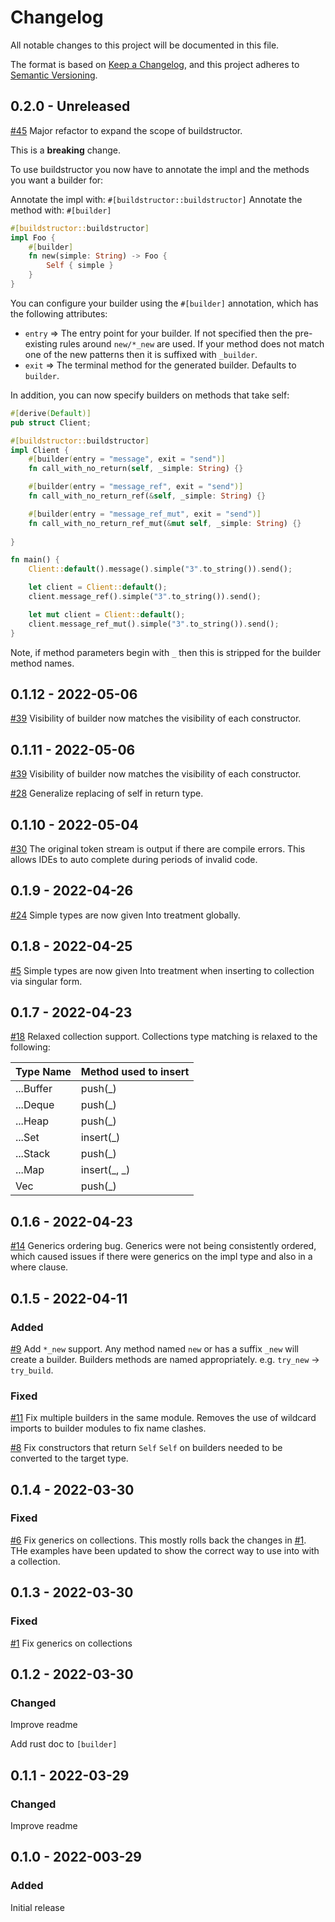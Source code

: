 # Changelog
All notable changes to this project will be documented in this file.

The format is based on [Keep a Changelog](https://keepachangelog.com/en/1.0.0/),
and this project adheres to [Semantic Versioning](https://semver.org/spec/v2.0.0.html).

## 0.2.0 - Unreleased
[#45](https://github.com/BrynCooke/buildstructor/issues/45)
Major refactor to expand the scope of buildstructor.

This is a **breaking** change.

To use buildstructor you now have to annotate the impl and the methods you want a builder for:

Annotate the impl with: `#[buildstructor::buildstructor]`
Annotate the method with: `#[builder]`

```rust
#[buildstructor::buildstructor]
impl Foo {
    #[builder]
    fn new(simple: String) -> Foo {
        Self { simple }
    }
}
```

You can configure your builder using the `#[builder]` annotation, which has the following attributes:
* `entry` => The entry point for your builder. If not specified then the pre-existing rules around `new/*_new` are used. If your method does not match one of the new patterns then it is suffixed with `_builder`.
* `exit` => The terminal method for the generated builder. Defaults to `builder`.

In addition, you can now specify builders on methods that take self:

```rust
#[derive(Default)]
pub struct Client;

#[buildstructor::buildstructor]
impl Client {
    #[builder(entry = "message", exit = "send")]
    fn call_with_no_return(self, _simple: String) {}

    #[builder(entry = "message_ref", exit = "send")]
    fn call_with_no_return_ref(&self, _simple: String) {}

    #[builder(entry = "message_ref_mut", exit = "send")]
    fn call_with_no_return_ref_mut(&mut self, _simple: String) {}
    
}

fn main() {
    Client::default().message().simple("3".to_string()).send();

    let client = Client::default();
    client.message_ref().simple("3".to_string()).send();

    let mut client = Client::default();
    client.message_ref_mut().simple("3".to_string()).send();
}
```

Note, if method parameters begin with `_` then this is stripped for the builder method names.


## 0.1.12 - 2022-05-06
[#39](https://github.com/BrynCooke/buildstructor/issues/39)
Visibility of builder now matches the visibility of each constructor.

## 0.1.11 - 2022-05-06
[#39](https://github.com/BrynCooke/buildstructor/issues/39)
Visibility of builder now matches the visibility of each constructor.

[#28](https://github.com/BrynCooke/buildstructor/issues/28)
Generalize replacing of self in return type.

## 0.1.10 - 2022-05-04
[#30](https://github.com/BrynCooke/buildstructor/issues/30)
The original token stream is output if there are compile errors.
This allows IDEs to auto complete during periods of invalid code.

## 0.1.9 - 2022-04-26
[#24](https://github.com/BrynCooke/buildstructor/issues/24)
Simple types are now given Into treatment globally.

## 0.1.8 - 2022-04-25
[#5](https://github.com/BrynCooke/buildstructor/issues/5)
Simple types are now given Into treatment when inserting to collection via singular form.  

## 0.1.7 - 2022-04-23
[#18](https://github.com/BrynCooke/buildstructor/issues/18) Relaxed collection support.
Collections type matching is relaxed to the following:

| Type Name | Method used to insert |
|-----------|-----------------------|
| ...Buffer | push(_)               |
| ...Deque  | push(_)               |
| ...Heap   | push(_)               |
| ...Set    | insert(_)             |
| ...Stack  | push(_)               |
| ...Map    | insert(_, _)          |
| Vec       | push(_)               |

## 0.1.6 - 2022-04-23
[#14](https://github.com/BrynCooke/buildstructor/issues/14) Generics ordering bug.
Generics were not being consistently ordered, which caused issues if there were generics on the impl type and also in a where clause.

## 0.1.5 - 2022-04-11
### Added
[#9](https://github.com/BrynCooke/buildstructor/issues/9) Add `*_new` support.
Any method named `new` or has a suffix `_new` will create a builder.
Builders methods are named appropriately. e.g. `try_new` -> `try_build`.
### Fixed
[#11](https://github.com/BrynCooke/buildstructor/issues/11) Fix multiple builders in the same module.
Removes the use of wildcard imports to builder modules to fix name clashes. 

[#8](https://github.com/BrynCooke/buildstructor/issues/8) Fix constructors that return `Self`
`Self` on builders needed to be converted to the target type. 

## 0.1.4 - 2022-03-30
### Fixed
[#6](https://github.com/BrynCooke/buildstructor/issues/6) Fix generics on collections.
This mostly rolls back the changes in [#1](https://github.com/BrynCooke/buildstructor/issues/1). THe examples have been updated to show the correct way to use into with a collection.

## 0.1.3 - 2022-03-30
### Fixed
[#1](https://github.com/BrynCooke/buildstructor/issues/1) Fix generics on collections

## 0.1.2 - 2022-03-30
### Changed
Improve readme

Add rust doc to `[builder]`

## 0.1.1 - 2022-03-29

### Changed
Improve readme

## 0.1.0 - 2022-003-29

### Added
Initial release
